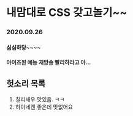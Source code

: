 # 내맘대로 CSS 갖고놀기~~

### 2020.09.26 
#### 심심하당~~~~
#### 아이즈원 예능 재방송 빨리하라고 아...

## 헛소리 목록
1. 칠리새우 맛있음. ㅋㅋ
2. 하이네켄 좋은데 맛없어요
